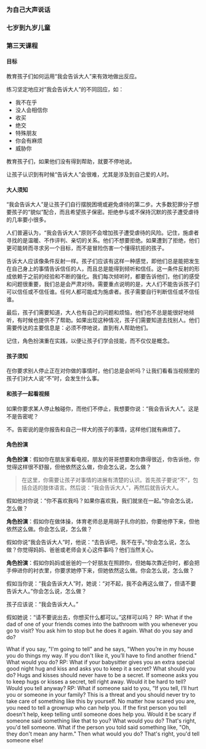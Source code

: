 ### 为自己大声说话

### 七岁到九岁儿童

### 第三天课程

#### 目标

教育孩子们如何运用“我会告诉大人”来有效地做出反应。

练习坚定地应对“我会告诉大人”的不同回应，如：

* 我不在乎
* 没人会相信你
* 收买
* 绝交
* 特殊朋友
* 你会有麻烦
* 威胁你

教育孩子们，如果他们没有得到帮助，就要不停地说。

让孩子认识到有时候“告诉大人”会很难，尤其是涉及到自己爱的人时。

#### 大人须知

“我会告诉大人”是让孩子们自行摆脱困境或避免虐待的第二步。大多数犯罪分子想要孩子的“貌似”配合，而且希望孩子保密。拒绝参与或不保持沉默的孩子遭受虐待的几率要小很多。

人们普遍认为，“我会告诉大人”原则不会增加孩子遭受虐待的风险。记住，施虐者寻找的是温暖、不作评判、亲切的关系。他们不想要拒绝。如果遭到了拒绝，他们更可能转而寻求另一个目标，而不是冒险伤害一个懂得抗拒的孩子。

告诉大人应该像条件反射一样。孩子们应该有这样一种感觉，即他们总是能把发生在自己身上的事情告诉信任的人，而且总是能得到倾听和信任。这一条件反射的形成依赖于之前的经验和不断的强化。我们每次倾听时，都要告诉他们，他们的感受和问题很重要，我们总是会严肃对待。需要重点说明的是，大人们不能告诉孩子们可以信任或不信任谁。任何人都可能成为施虐者。孩子需要自行判断信任或不信任谁。

最后，孩子们需要知道，大人也有自己的问题和烦恼，他们也不总是能很好地倾听，有时候也提供不了帮助。如果出现这种情况，孩子们需要知道去找别人。他们需要传达的主要信息是：必须不停地说，直到有人帮助他们。

记住，角色扮演重在实践，以便让孩子们学会技能，而不仅仅是概念。

#### 孩子须知

在你要求别人停止正在对你做的事情时，他们总是会听吗？让我们看看当视频里的孩子们对大人说“不”时，会发生什么事。

#### 和孩子一起看视频

如果你要求某人停止触碰你，而他们不停止，我想要你说：“我会告诉大人”。这是不是告密呢？

不。告密说的是你报告和自己一样大的孩子的事情，这样他们就有麻烦了。

#### 角色扮演

**角色扮演**：假如你在朋友家看电视，朋友的哥哥想要和你靠得很近，你告诉他，你觉得这样很不舒服，但他依然这么做，你会怎么说，怎么做？

> 在这里，你需要让孩子对事情的进展有清楚的认识。首先孩子要说“不”，包括合适的肢体语言。然后说：“我会告诉大人”，再然后就告诉大人。

假如他对你说：“你不喜欢我吗？如果你喜欢我，我们就坐在一起。”你会怎么说，怎么做？

**角色扮演**：假如你在做体操，体育老师总是用胡子扎你的脸，你要他停下来，但他依然这么做。你会怎么说，怎么做？

假如你说“我会告诉大人”时，他说：“去告诉吧，我不在乎。”你会怎么说，怎么做？你觉得妈妈、爸爸或老师会关心这件事吗？他们当然关心。

**角色扮演**：假如你妈妈或爸爸的一个好朋友在照顾你，但她每次靠近你时，都会把手伸进你的衬衣里，你要求她停下来，但她依然这么做。你会怎么说，怎么做？

假如当你说：“我会告诉大人”时，她说：“对不起，我不会再这么做了，但请不要告诉大人。”你会怎么说，怎么做？

孩子应该说：“我会告诉大人。”

假如她说：“请不要说出去，你想买什么都可以。”这样可以吗？
RP:   What if the dad of one of your friends comes into the bathroom with you whenever you go to visit?  You ask him to stop but he does it again. What do you say and do?

What if you say, "I'm going to tell" and he says, "When you’re in my house you do things my way. If you don't like it, you’ll have to find another friend." What would you do?
RP:   What if your babysitter gives you an extra special good night hug and kiss and asks you to keep it a secret?  What should you do?
Hugs and kisses should never have to be a secret. If someone asks you to keep hugs or kisses a secret, tell right away.
Would it be hard to tell?
Would you tell anyway?
RP:   What if someone said to you, “If you tell, I’ll hurt you or someone in your family?
This is a threat and you should never try to take care of something like this by yourself. No matter how scared you are, you need to tell a grownup who can help you. If the first person you tell doesn't help, keep telling until someone does help you.
Would it be scary if someone said something like that to you? 
What would you do?   That's right, you'd tell someone.
What if the person you told said something like, "Oh, they don't mean any harm."  Then what would you do?
That's right, you'd tell someone else!





